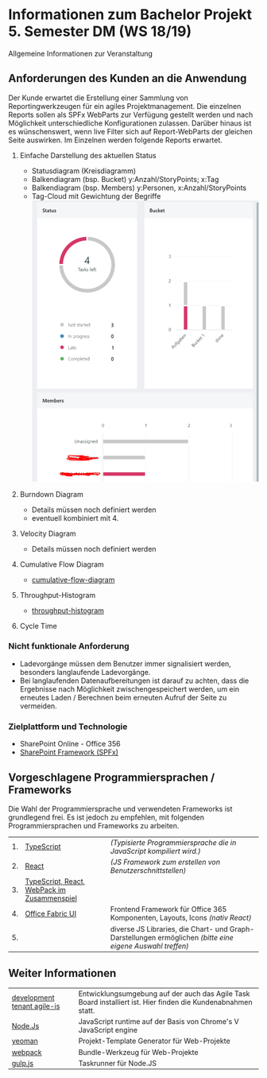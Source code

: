 # Informationen zum Bachelor Projekt 5. Semester DM (WS 18/19)

Allgemeine Informationen zur Veranstaltung

## Anforderungen des Kunden an die Anwendung

Der Kunde erwartet die Erstellung einer Sammlung von Reportingwerkzeugen für ein agiles Projektmanagement. Die einzelnen Reports sollen als SPFx WebParts zur Verfügung gestellt werden und nach Möglichkeit unterschiedliche Konfigurationen zulassen. Darüber hinaus ist es wünschenswert, wenn live Filter sich auf Report-WebParts der gleichen Seite auswirken. Im Einzelnen werden folgende Reports erwartet.

1. Einfache Darstellung des aktuellen Status
    - Statusdiagram (Kreisdiagramm)
    - Balkendiagram (bsp. Bucket) y:Anzahl/StoryPoints; x:Tag
    - Balkendiagram (bsp. Members) y:Personen, x:Anzahl/StoryPoints
    - Tag-Cloud mit Gewichtung der Begriffe
  ![Einfache Statusdarstellung](img/Status.png)

2. Burndown Diagram
    - Details müssen noch definiert werden
    - eventuell kombiniert mit 4.

3. Velocity Diagram 
    - Details müssen noch definiert werden

4. Cumulative Flow Diagram
   - [cumulative-flow-diagram](https://kanbanize.com/kanban-resources/kanban-analytics/cumulative-flow-diagram/) 

5. Throughput-Histogram
    - [throughput-histogram](https://kanbanize.com/kanban-resources/kanban-analytics/throughput-histogram/)

6. Cycle Time

### Nicht funktionale Anforderung

- Ladevorgänge müssen dem Benutzer immer signalisiert werden, besonders langlaufende Ladevorgänge.
- Bei langlaufenden Datenaufbereitungen ist darauf zu achten, dass die Ergebnisse nach Möglichkeit zwischengespeichert werden, um ein erneutes Laden / Berechnen beim erneuten Aufruf der Seite zu vermeiden.

### Zielplattform und Technologie

- SharePoint Online - Office 356
- [SharePoint Framework (SPFx)](https://docs.microsoft.com/en-us/sharepoint/dev/spfx/sharepoint-framework-overview)

## Vorgeschlagene Programmiersprachen / Frameworks

Die Wahl der Programmiersprache und verwendeten Frameworks ist grundlegend frei. Es ist jedoch zu empfehlen, mit folgenden Programmiersprachen und Frameworks zu arbeiten.

| | | |
| -- | ---------------------------------------------------------------------------------------------------------------- | ---------------------------------------------------------------------------------------------------------- |
| 1. | [TypeScript](https://www.typescriptlang.org/index.html)                                                          | *(Typisierte Programmiersprache die in JavaScript kompiliert wird.)*                                       |
| 2. | [React](https://reactjs.org/)                                                                                    | *(JS Framework zum erstellen von Benutzerschnittstellen)*                                                  |
| 3. | [TypeScript, React, WebPack im Zusammenspiel](https://www.typescriptlang.org/docs/handbook/react-&-webpack.html) |                                                                                                            |
| 4. | [Office Fabric UI](https://developer.microsoft.com/en-us/fabric)                                                 | Frontend Framework für Office 365 Komponenten, Layouts, Icons *(nativ React)*                              |
| 5. |                                                                                                                  | diverse JS Libraries, die Chart- und Graph-Darstellungen ermöglichen *(bitte eine eigene Auswahl treffen)* |

## Weiter Informationen

|                                                                     |                                                                                                       |
| --------------------------------------------------------------------------- | ------------------------------------------------------------------------------------------------------------- |
| [development tenant agile-is](https://agileis.sharepoint.com/sites/ws1819/) | Entwicklungsumgebung auf der auch das Agile Task Board installiert ist. Hier finden die Kundenabnahmen statt. |
| [Node.Js](https://nodejs.org/en/)                                           | JavaScript runtime auf der Basis von Chrome's V JavaScript engine                                             |
| [yeoman](http://yeoman.io/)                                                 | Projekt-Template Generator für Web-Projekte                                                                   |
| [webpack](https://webpack.js.org/)                                          | Bundle-Werkzeug für Web-Projekte                                                                              |
| [gulp.js](https://gulpjs.com/)                                              | Taskrunner für Node.JS                                                                                        |
